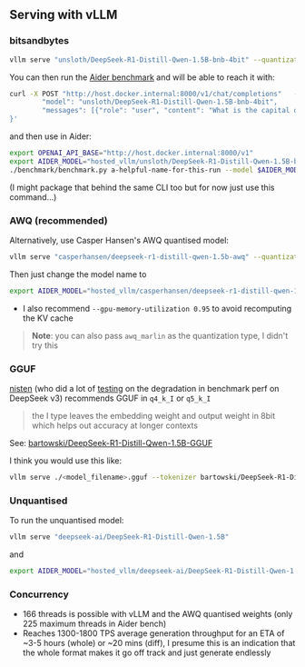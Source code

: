 ## Serving with vLLM

### bitsandbytes

```sh
vllm serve "unsloth/DeepSeek-R1-Distill-Qwen-1.5B-bnb-4bit" --quantization bitsandbytes --load-format bitsandbytes
```

You can then run the [Aider benchmark](https://github.com/Aider-AI/aider/blob/main/benchmark/README.md)
and will be able to reach it with:

```sh
curl -X POST "http://host.docker.internal:8000/v1/chat/completions"   -H "Content-Type: application/json"     --data '{
        "model": "unsloth/DeepSeek-R1-Distill-Qwen-1.5B-bnb-4bit",
        "messages": [{"role": "user", "content": "What is the capital of France?"}]
}'
```

and then use in Aider:

```sh
export OPENAI_API_BASE="http://host.docker.internal:8000/v1"
export AIDER_MODEL="hosted_vllm/unsloth/DeepSeek-R1-Distill-Qwen-1.5B-bnb-4bit"
./benchmark/benchmark.py a-helpful-name-for-this-run --model $AIDER_MODEL --edit-format diff --threads 10 --exercises-dir polyglot-benchmark
```

(I might package that behind the same CLI too but for now just use this command...)

### AWQ (recommended)

Alternatively, use Casper Hansen's AWQ quantised model:

```sh
vllm serve "casperhansen/deepseek-r1-distill-qwen-1.5b-awq" --quantization awq --dtype half
```

Then just change the model name to 

```sh
export AIDER_MODEL="hosted_vllm/casperhansen/deepseek-r1-distill-qwen-1.5b-awq"
```

- I also recommend `--gpu-memory-utilization 0.95` to avoid recomputing the KV cache

> **Note**: you can also pass `awq_marlin` as the quantization type, I didn't try this

### GGUF

[nisten](https://x.com/nisten/status/1881419672987541717) (who did a lot of [testing](https://x.com/nisten/status/1874996106540503367)
on the degradation in benchmark perf on DeepSeek v3) recommends GGUF in `q4_k_I` or `q5_k_I`

> the I type leaves the embedding weight and output weight in 8bit which helps out accuracy at
> longer contexts

See: [bartowski/DeepSeek-R1-Distill-Qwen-1.5B-GGUF](https://huggingface.co/bartowski/DeepSeek-R1-Distill-Qwen-1.5B-GGUF)

I think you would use this like:

```sh
vllm serve ./<model_filename>.gguf --tokenizer bartowski/DeepSeek-R1-Distill-Qwen-14B --quantization gguf
```

### Unquantised

To run the unquantised model:

```sh
vllm serve "deepseek-ai/DeepSeek-R1-Distill-Qwen-1.5B"
```

and

```sh
export AIDER_MODEL="hosted_vllm/deepseek-ai/DeepSeek-R1-Distill-Qwen-1.5B"
```

### Concurrency

- 166 threads is possible with vLLM and the AWQ quantised weights (only 225 maximum threads in Aider bench)
- Reaches 1300-1800 TPS average generation throughput for an ETA of ~3-5 hours (whole) or ~20 mins (diff),
  I presume this is an indication that the whole format makes it go off track and just generate endlessly
